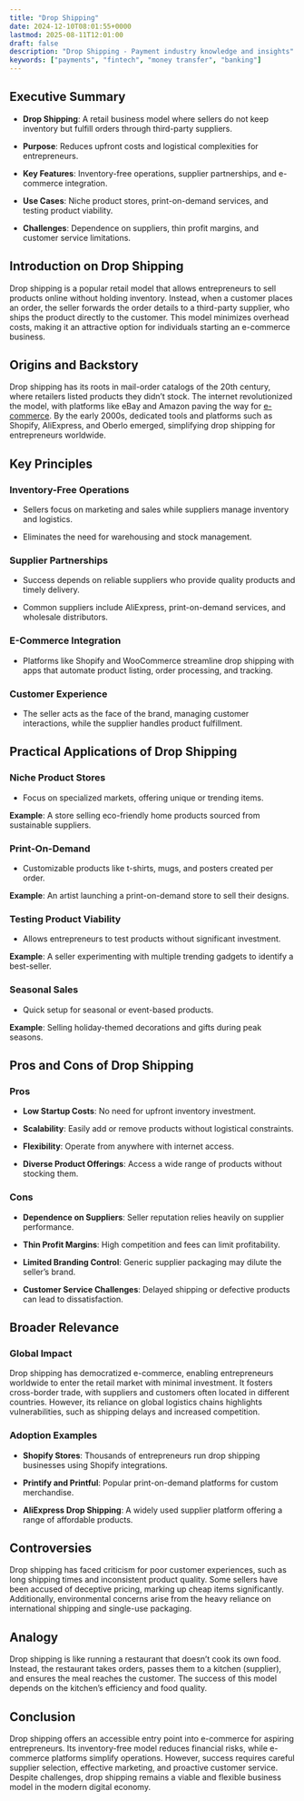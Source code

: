 ```yaml
---
title: "Drop Shipping"
date: 2024-12-10T08:01:55+0000
lastmod: 2025-08-11T12:01:00
draft: false
description: "Drop Shipping - Payment industry knowledge and insights"
keywords: ["payments", "fintech", "money transfer", "banking"]
---
```


## Executive Summary

- **Drop Shipping**: A retail business model where sellers do not keep inventory but fulfill orders through third-party suppliers.

- **Purpose**: Reduces upfront costs and logistical complexities for entrepreneurs.

- **Key Features**: Inventory-free operations, supplier partnerships, and e-commerce integration.

- **Use Cases**: Niche product stores, print-on-demand services, and testing product viability.

- **Challenges**: Dependence on suppliers, thin profit margins, and customer service limitations.

## Introduction on Drop Shipping

Drop shipping is a popular retail model that allows entrepreneurs to sell products online without holding inventory. Instead, when a customer places an order, the seller forwards the order details to a third-party supplier, who ships the product directly to the customer. This model minimizes overhead costs, making it an attractive option for individuals starting an e-commerce business.

## Origins and Backstory

Drop shipping has its roots in mail-order catalogs of the 20th century, where retailers listed products they didn’t stock. The internet revolutionized the model, with platforms like eBay and Amazon paving the way for [e-commerce](https://faisalkhanllc.xyz/resources/payments-wiki/e/e-commerce/). By the early 2000s, dedicated tools and platforms such as Shopify, AliExpress, and Oberlo emerged, simplifying drop shipping for entrepreneurs worldwide.

## Key Principles

### Inventory-Free Operations

- Sellers focus on marketing and sales while suppliers manage inventory and logistics.

- Eliminates the need for warehousing and stock management.

### Supplier Partnerships

- Success depends on reliable suppliers who provide quality products and timely delivery.

- Common suppliers include AliExpress, print-on-demand services, and wholesale distributors.

### E-Commerce Integration

- Platforms like Shopify and WooCommerce streamline drop shipping with apps that automate product listing, order processing, and tracking.

### Customer Experience

- The seller acts as the face of the brand, managing customer interactions, while the supplier handles product fulfillment.

## Practical Applications of Drop Shipping

### Niche Product Stores

- Focus on specialized markets, offering unique or trending items.

**Example**: A store selling eco-friendly home products sourced from sustainable suppliers.

### Print-On-Demand

- Customizable products like t-shirts, mugs, and posters created per order.

**Example**: An artist launching a print-on-demand store to sell their designs.

### Testing Product Viability

- Allows entrepreneurs to test products without significant investment.

**Example**: A seller experimenting with multiple trending gadgets to identify a best-seller.

### Seasonal Sales

- Quick setup for seasonal or event-based products.

**Example**: Selling holiday-themed decorations and gifts during peak seasons.

## Pros and Cons of Drop Shipping

### Pros

- **Low Startup Costs**: No need for upfront inventory investment.

- **Scalability**: Easily add or remove products without logistical constraints.

- **Flexibility**: Operate from anywhere with internet access.

- **Diverse Product Offerings**: Access a wide range of products without stocking them.

### Cons

- **Dependence on Suppliers**: Seller reputation relies heavily on supplier performance.

- **Thin Profit Margins**: High competition and fees can limit profitability.

- **Limited Branding Control**: Generic supplier packaging may dilute the seller’s brand.

- **Customer Service Challenges**: Delayed shipping or defective products can lead to dissatisfaction.

## Broader Relevance

### Global Impact

Drop shipping has democratized e-commerce, enabling entrepreneurs worldwide to enter the retail market with minimal investment. It fosters cross-border trade, with suppliers and customers often located in different countries. However, its reliance on global logistics chains highlights vulnerabilities, such as shipping delays and increased competition.

### Adoption Examples

- **Shopify Stores**: Thousands of entrepreneurs run drop shipping businesses using Shopify integrations.

- **Printify and Printful**: Popular print-on-demand platforms for custom merchandise.

- **AliExpress Drop Shipping**: A widely used supplier platform offering a range of affordable products.

## Controversies

Drop shipping has faced criticism for poor customer experiences, such as long shipping times and inconsistent product quality. Some sellers have been accused of deceptive pricing, marking up cheap items significantly. Additionally, environmental concerns arise from the heavy reliance on international shipping and single-use packaging.

## Analogy

Drop shipping is like running a restaurant that doesn’t cook its own food. Instead, the restaurant takes orders, passes them to a kitchen (supplier), and ensures the meal reaches the customer. The success of this model depends on the kitchen’s efficiency and food quality.

## Conclusion

Drop shipping offers an accessible entry point into e-commerce for aspiring entrepreneurs. Its inventory-free model reduces financial risks, while e-commerce platforms simplify operations. However, success requires careful supplier selection, effective marketing, and proactive customer service. Despite challenges, drop shipping remains a viable and flexible business model in the modern digital economy.